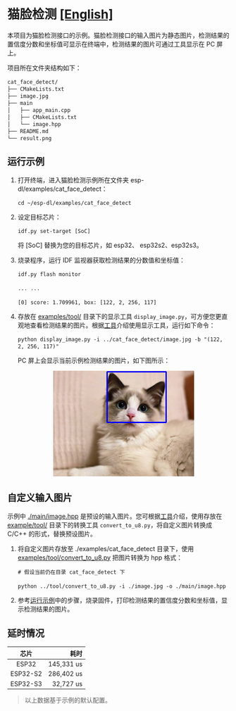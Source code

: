 # 猫脸检测 [[English]](./README.md)

本项目为猫脸检测接口的示例。猫脸检测接口的输入图片为静态图片，检测结果的置信度分数和坐标值可显示在终端中，检测结果的图片可通过工具显示在 PC 屏上。

项目所在文件夹结构如下：

```shell
cat_face_detect/
├── CMakeLists.txt
├── image.jpg
├── main
│   ├── app_main.cpp
│   ├── CMakeLists.txt
│   └── image.hpp
├── README.md
└── result.png
```



## 运行示例

1. 打开终端，进入猫脸检测示例所在文件夹 esp-dl/examples/cat_face_detect：

    ```shell
    cd ~/esp-dl/examples/cat_face_detect
    ```

2. 设定目标芯片：

    ```shell
    idf.py set-target [SoC]
    ```
    将 [SoC] 替换为您的目标芯片，如 esp32、 esp32s2、esp32s3。

3. 烧录程序，运行 IDF 监视器获取检测结果的分数值和坐标值：

   ```shell
   idf.py flash monitor
   
   ... ...
   
   [0] score: 1.709961, box: [122, 2, 256, 117]
   ```

4. 存放在 [examples/tool/](../tool/) 目录下的显示工具 `display_image.py`，可方便您更直观地查看检测结果的图片。根据[工具](../tool/README_cn.md)介绍使用显示工具，运行如下命令：

   ```shell
   python display_image.py -i ../cat_face_detect/image.jpg -b "(122, 2, 256, 117)"
   ```
   PC 屏上会显示当前示例检测结果的图片，如下图所示：

   <p align="center">
    <img width="%" src="./result.png"> 
   </p>
   

## 自定义输入图片

示例中 [./main/image.hpp](./main/image.hpp) 是预设的输入图片。您可根据[工具](../tool/README_cn.md)介绍，使用存放在 [example/tool/](../tool/) 目录下的转换工具 `convert_to_u8.py`，将自定义图片转换成 C/C++ 的形式，替换预设图片。

1. 将自定义图片存放至 ./examples/cat_face_detect 目录下，使用 [examples/tool/convert_to_u8.py](../tool/convert_to_u8.py) 把图片转换为 hpp 格式：

   ```shell
   # 假设当前仍在目录 cat_face_detect 下

   python ../tool/convert_to_u8.py -i ./image.jpg -o ./main/image.hpp
   ```

2. 参考[运行示例](#运行示例)中的步骤，烧录固件，打印检测结果的置信度分数和坐标值，显示检测结果的图片。



## 延时情况

|   芯片   |       耗时 |
| :------: | ---------: |
|  ESP32   | 145,331 us |
| ESP32-S2 | 286,402 us |
| ESP32-S3 |  32,727 us |

> 以上数据基于示例的默认配置。

